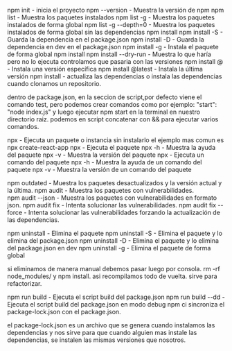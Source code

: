 npm init - inicia el proyecto
npm --version - Muestra la versión de npm
npm list - Muestra los paquetes instalados
npm list -g - Muestra los paquetes instalados de forma global
npm list -g --depth=0 - Muestra los paquetes instalados de forma global sin las dependencias
npm install <nombre paquete>
npm install <nombre paquete> -S - Guarda la dependencia en el package.json
npm install <nombre paquete> -D - Guarda la dependencia en dev en el package.json
npm install <nombre paquete> -g - Instala el paquete de forma global
npm install <nombre paquete>
npm install <nombre paquete> --dry-run - Muestra lo que haría pero no lo ejecuta controlamos que pasaria con las versiones
npm install <nombre paquete>@<version> - Instala una versión específica
npm install <nombre paquete>@latest - Instala la última versión
npm install - actualiza las dependencias o instala las dependencias cuando clonamos un repositorio.

dentro de package.json, en la seccion de script,por defecto viene el comando test, pero podemos crear comandos como por ejemplo: "start": "node index.js" y luego ejecutar npm start en la terminal en nuestro directorio raiz.
podemos en script concatenar con && para ejecutar varios comandos.

npx - Ejecuta un paquete o instancia sin instalarlo
el ejemplo mas comun es npx create-react-app <nombre proyecto>
npx <nombre paquete> - Ejecuta el paquete
npx <nombre paquete> -h - Muestra la ayuda del paquete
npx <nombre paquete> -v - Muestra la versión del paquete
npx <nombre paquete> <comando> - Ejecuta un comando del paquete
npx <nombre paquete> <comando> -h - Muestra la ayuda de un comando del paquete
npx <nombre paquete> <comando> -v - Muestra la versión de un comando del paquete

npm outdated - Muestra los paquetes desactualizados y la versión actual y la última.
npm audit - Muestra los paquetes con vulnerabilidades.  
npm audit --json - Muestra los paquetes con vulnerabilidades en formato json.
npm audit fix - Intenta solucionar las vulnerabilidades.
npm audit fix --force - Intenta solucionar las vulnerabilidades forzando la actualización de las dependencias.

npm uninstall <nombre paquete> - Elimina el paquete
npm uninstall <nombre paquete> -S - Elimina el paquete y lo elimina del package.json
npm uninstall <nombre paquete> -D - Elimina el paquete y lo elimina del package.json en dev
npm uninstall <nombre paquete> -g - Elimina el paquete de forma global

si eliminamos de manera manual debemos pasar luego por consola. rm -rf node_modules/ y npm install. asi recompilamos todo de vuelta. sirve para refactorizar.

npm run build - Ejecuta el script build del package.json
npm run build --dd - Ejecuta el script build del package.json en modo debug
npm ci sincroniza el package-lock.json con el package.json.

el package-lock.json es un archivo que se genera cuando instalamos las dependencias y nos sirve para que cuando alguien mas instale las dependencias, se instalen las mismas versiones que nosotros.
